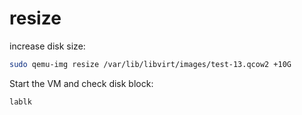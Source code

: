 # resize

increase disk size:
```bash
sudo qemu-img resize /var/lib/libvirt/images/test-13.qcow2 +10G
```

Start the VM and check disk block:
```bash
lablk
```

